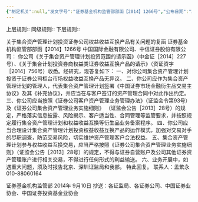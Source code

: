 ```yaml
---
{"‌‌‌‌制定机关":null,"发文字号":"证券基金机构监管部部函【2014】1266号","公布日期":"2014.9.10","施行日期":"2014.9.10","时效性":null,"效力位阶":null,"法规类别":null,"修改依据":null,"领域":null,"dg-publish":true,"created":"2023-08-11T21:33","updated":"2023-09-08T18:59","permalink":"/a///20140910-2014-1266/20140910-2014-1266/","dgPassFrontmatter":true}
---
```


上层规则:: 
同级规则::
下层规则::

关于集合资产管理计划投资证券公司权益收益互换产品有关问题的复函
证券基金机构监管部部函【2014】1266号
中国国际金融有限公司、中信证券股份有限公司：
你公司《关于集合资产管理计划投资范围的请示函》（中金证［2014］227号）、《关于集合计划投资券商权益类证券收益互换产品的请示》（资证资字［2014］756号）收悉。经研究，现答复如下：
一、对你公司集合资产管理计划投资于证券公司柜台市场权益收益互换产品无异议。
二、你公司应作为集合资产管理计划的管理人，代表集合资产管理计划签署《中国证券市场金融衍生品交易主协议》及其《补充协议》，并应当在与客户签订的资产管理合同中对此作出约定。
三、你公司应当按照《证券公司客户资产管理业务管理办法》（证监会令第93号）及《证券公司集合资产管理业务实施细则》
（证监会公告［2013］28号）的规定，严格落实信息披露、风险揭示、客户适当性、合同管理等监管要求，并按照规定履行集合资产管理计划和权益收益互换等衍生品业务备案程序。
四、你公司应当合理设计集合资产管理计划投资权益收益互换产品的运作模式，加强对交易对手的尽职调查，防范交易风险，切实维护资产管理客户合法权益。
五、集合资产管理计划参与权益收益互换交易，应当严格按照《证券公司集合资产管理业务实施细则》（证监会公告［2013］28号）的规定，不得与证券自营账户及公司其他证券资产管理账户进行相关交易，不得进行任何形式的利益输送。
六、业务开展中，如遇重大问题，须及时报告北京、深圳证监局和我部。
特此回复。 
联系人：孟繁永 010-88060164

证券基金机构监管部
2014年 9月10日
抄送：各证监局、各证券公司、中国证券业协会、中国证券投资基金业协会